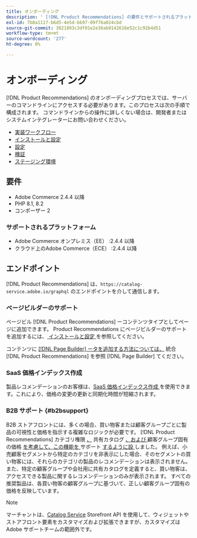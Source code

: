 ```yaml
---
title: オンボーディング
description: ' [!DNL Product Recommendations] の要件とサポートされるプラットフォームについて説明します。'
exl-id: 7b8a1117-b6d5-4e5d-bb97-09f76a024cbd
source-git-commit: 3821893c3df01e2e36ab0142616e52c1c92b4d51
workflow-type: tm+mt
source-wordcount: '277'
ht-degree: 0%

---
```


# オンボーディング

[!DNL Product Recommendations] のオンボーディングプロセスでは、サーバーのコマンドラインにアクセスする必要があります。このプロセスは次の手順で構成されます。 コマンドラインからの操作に詳しくない場合は、開発者またはシステムインテグレーターにお問い合わせください。

- [実装ワークフロー](implementation-workflow.md)
- [インストールと設定](install-configure.md)
- [設定](settings.md)
- [ 検証 ](https://developer.adobe.com/commerce/services/shared-services/storefront-events/collector/verify/)
- [ステージング環境](staging-environment.md)

## 要件

- Adobe Commerce 2.4.4 以降
- PHP 8.1, 8.2
- コンポーザー 2

### サポートされるプラットフォーム

- Adobe Commerce オンプレミス（EE） :2.4.4 以降
- クラウド上のAdobe Commerce（ECE） :2.4.4 以降

## エンドポイント

[!DNL Product Recommendations] は、`https://catalog-service.adobe.io/graphql` のエンドポイントを介して通信します。

### ページビルダーのサポート

ページビル [!DNL Product Recommendations] ーコンテンツタイプとしてページに追加できます。 Product Recommendations にページビルダーのサポートを追加するには、[ インストールと設定 ](install-configure.md) を参照してください。

コンテンツに [[!DNL Page Builder]  ータを追加する方法については、](page-builder.md) 統合 [!DNL Product Recommendations] を参照 [!DNL Page Builder] てください。

### SaaS 価格インデックス作成

製品レコメンデーションのお客様は、[SaaS 価格インデックス作成 ](../price-index/price-indexing.md) を使用できます。これにより、価格の変更の更新と同期化時間が短縮されます。

### B2B サポート {#b2bsupport}

B2B ストアフロントには、多くの場合、買い物客または顧客グループごとに製品の可視性と価格を指示する複雑なロジックが必要です。 [!DNL Product Recommendations] カテゴリ権限 [、](release-notes.md) 共有カタログ [、および ](https://experienceleague.adobe.com/docs/commerce-admin/catalog/categories/category-permissions.html) 顧客グループ固有の価格 [ を考慮して、この機能を ](https://experienceleague.adobe.com/docs/commerce-admin/b2b/shared-catalogs/catalog-shared.html) サポート [ するように設 ](https://experienceleague.adobe.com/docs/commerce-admin/catalog/products/pricing/pricing-advanced.html) しました。 例えば、小売顧客セグメントから特定のカテゴリを非表示にした場合、そのセグメントの買い物客には、それらのカテゴリの製品のレコメンデーションは表示されません。 また、特定の顧客グループや会社用に共有カタログを定義すると、買い物客は、アクセスできる製品に関するレコメンデーションのみが表示されます。 すべての推奨製品は、各買い物客の顧客グループに基づいて、正しい顧客グループ固有の価格を反映しています。

>[!NOTE]
>
>マーチャントは、[Catalog Service](../catalog-service/overview.md) Storefront API を使用して、ウィジェットやストアフロント要素をカスタマイズおよび拡張できますが、カスタマイズはAdobe サポートチームの範囲外です。
